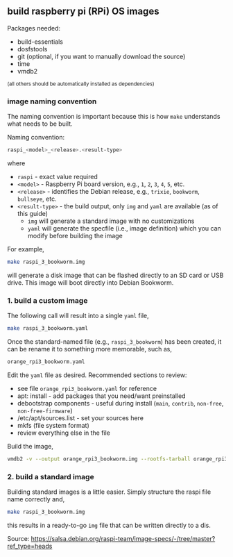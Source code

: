 ## build raspberry pi (RPi) OS images

Packages needed:
- build-essentials
- dosfstools
- git (optional, if you want to manually download the source)
- time
- vmdb2

<sup>(all others should be automatically installed as dependencies)</sup>

### image naming convention

The naming convention is important because this is how `make` understands what needs to be built.

Naming convention:
```bash
raspi_<model>_<release>.<result-type>
```
where
- `raspi` - exact value required
- `<model>` - Raspberry Pi board version, e.g., `1`, `2`, `3`, `4`, `5`, etc.
- `<release>` - identifies the Debian release, e.g., `trixie`, `bookworm`, `bullseye`, etc.
- `<result-type>` - the build output, only `img` and `yaml` are available (as of this guide)
  - `img` will generate a standard image with no customizations
  - `yaml` will generate the specfile (i.e., image definition) which you can modify before building the image

For example,
```bash
make raspi_3_bookworm.img
```
will generate a disk image that can be flashed directly to an SD card or USB drive. This image will boot directly into Debian Bookworm.

### 1. build a custom image

The following call will result into a single `yaml` file,
```bash
make raspi_3_bookworm.yaml
```

Once the standard-named file (e.g., `raspi_3_bookworm`) has been created, it can be rename it to something more memorable, such as,
```bash
orange_rpi3_bookworm.yaml
```

Edit the `yaml` file as desired. Recommended sections to review:
- see file `orange_rpi3_bookworm.yaml` for reference
- apt: install - add packages that you need/want preinstalled
- debootstrap components - useful during install (`main`, `contrib`, `non-free`, `non-free-firmware`)
- /etc/apt/sources.list - set your sources here
- mkfs (file system format)
- review everything else in the file

Build the image,
```bash
vmdb2 -v --output orange_rpi3_bookworm.img --rootfs-tarball orange_rpi3_bookworm.tar.gz --log orange_rpi3_bookworm.log orange_rpi3_bookworm.yaml
```

### 2. build a standard image

Building standard images is a little easier. Simply structure the raspi file name correctly and,
```bash
make raspi_3_bookworm.img
```
this results in a ready-to-go `img` file that can be written directly to a dis.


Source: https://salsa.debian.org/raspi-team/image-specs/-/tree/master?ref_type=heads
